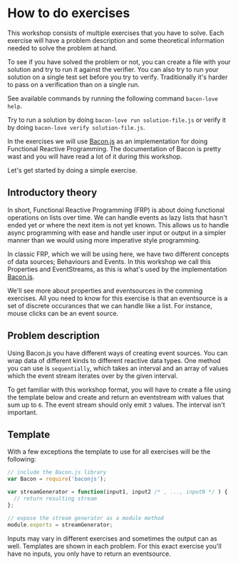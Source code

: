 # How to do exercises

This workshop consists of multiple exercises that you have to solve. Each exercise
will have a problem description and some theoretical information
needed to solve the problem at hand.

To see if you have solved the problem or not, you can create a file with your solution
and try to run it against the verifier. You can also try to run your solution on a single
test set before you try to verify. Traditionally it's harder to pass on a verification than
on a single run.

See available commands by running the following command `bacon-love help`.

Try to run a solution by doing ```bacon-love run solution-file.js``` or verify it by
doing ```bacon-love verify solution-file.js```.

In the exercises we will use [Bacon.js](github.com/baconjs/bacon.js) as an implementation
for doing Functional Reactive Programming. The documentation of Bacon is pretty wast
and you will have read a lot of it during this workshop.

Let's get started by doing a simple exercise.

## Introductory theory

In short, Functional Reactive Programming (FRP) is about doing functional operations
on lists over time. We can handle events as lazy lists that hasn't ended yet
or where the next item is not yet known. This allows us to handle async programming
with ease and handle user input or output in a simpler manner than we would using
more imperative style programming.

In classic FRP, which we will be using here, we have two different concepts of data
sources; Behaviours and Events. In this workshop we call this Properties and EventStreams,
as this is what's used by the implementation [Bacon.js](github.com/baconjs/bacon.js).

We'll see more about properties and eventsources in the comming exercises. All you
need to know for this exercise is that an eventsource is a set of discrete occurances
that we can handle like a list. For instance, mouse clicks can be an event source.


## Problem description

Using Bacon.js you have different ways of creating event sources. You can wrap data of
different kinds to different reactive data types. One method you can use is `sequentially`,
which takes an interval and an array of values which the event stream iterates over
by the given interval.

To get familiar with this workshop format, you will have to create a file using the
template below and create and return an eventstream with values that sum up to `6`.
The event stream should only emit `3` values. The interval isn't important.

## Template

With a few exceptions the template to use for all exercises will be the following:


```javascript
// include the Bacon.js library
var Bacon = require('baconjs');

var streamGenerator = function(input1, input2 /* , ..., inputN */ ) {
  // return resulting stream
};

// expose the stream generator as a module method
module.exports = streamGenerator;
```

Inputs may vary in different exercises and sometimes the output can as well. Templates
are shown in each problem. For this exact exercise you'll have no inputs, you only
have to return an eventsource.